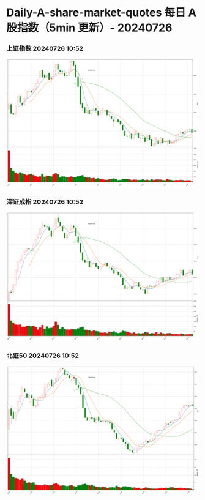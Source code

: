 
# Daily-A-share-market-quotes 每日 A 股指数（5min 更新）- 20240726

### 上证指数 20240726 10:52
![](./fig/2024/7/20240726-sh000001.png)

### 深证成指 20240726 10:52
![](./fig/2024/7/20240726-sz399001.png)

### 北证50 20240726 10:52
![](./fig/2024/7/20240726-bj899050.png)
